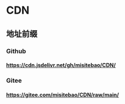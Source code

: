 # CDN

## 地址前缀

### Github

#### https://cdn.jsdelivr.net/gh/misitebao/CDN/ 

### Gitee

#### https://gitee.com/misitebao/CDN/raw/main/

 

